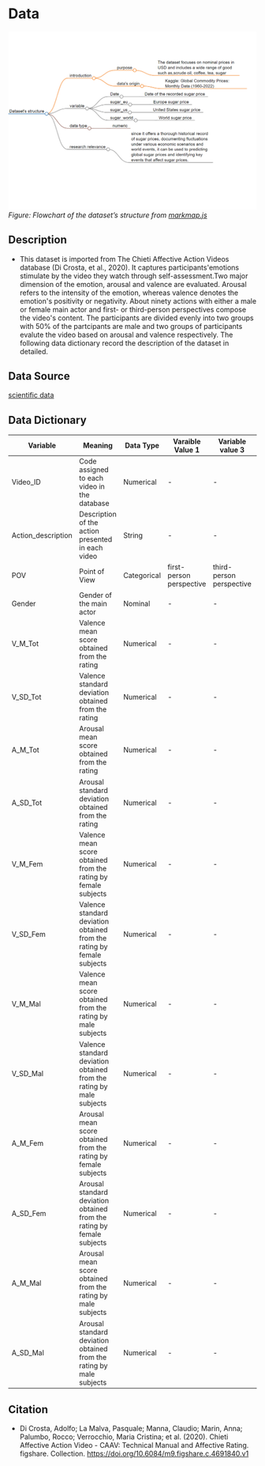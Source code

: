 
# Data
![flowchart](flowchart3.png)
*Figure: Flowchart of the dataset’s structure from [markmap.js](https://markmap.js.org/)*
## Description
-  This dataset is imported from The Chieti Affective Action Videos database (Di Crosta, et al., 2020). It captures participants'emotions stimulate by the video they watch through self-assessment.Two major dimension of the emotion, arousal and valence are evaluated. Arousal refers to the intensity of the emotion, whereas valence denotes the emotion's positivity or negativity. About ninety actions with either a male or female main actor and first- or third-person perspectives compose the video's content. The participants are divided evenly into two groups with 50% of the partcipants are male and two groups of participants evalute the video based on arousal and valence respectively. The following data dictionary record the description of the dataset in detailed.
## Data Source
[scientific data](https://www.nature.com/articles/s41597-020-0366-1)
## Data Dictionary

| Variable | Meaning | Data Type | Varaible Value 1 | Variable value 3 | Unit| range |
|----------|------------|-------------|-----------|-------|------|------|
|Video_ID|Code assigned to each video in the database| Numerical|     -      |    -   |   -   |   -   |
|Action_description|Description of the action presented in each video| String|     -   |     -   |   -   | -| 
|POV|Point of View| Categorical| first-person perspective| third-person perspective|   -   |  -    |
|Gender|Gender of the main actor| Nominal|     -      |     -  |    -  |  -    |
|V_M_Tot|Valence mean score obtained from the rating|Numerical|     -      |   -    |   -   | -   | 
|V_SD_Tot|Valence standard deviation obtained from the rating| Numerical|      -     |   -    |     - |    -  |
|A_M_Tot|Arousal mean score obtained from the rating|Numerical|       -    |    -   |   -   |  -    |
|A_SD_Tot|Arousal standard deviation obtained from the rating|Numerical|      -     |    -   |   -   | -   | 
|V_M_Fem| Valence mean score obtained from the rating by female subjects|Numerical|     -      |-       |  -    |   -   |
|V_SD_Fem|Valence standard deviation obtained from the rating by female subjects|Numerical|     -   |    -   |  -    | -    |
|V_M_Mal|Valence mean score obtained from the rating by male subjects|Numerical|     -      |   -    |   -   | -   | 
|V_SD_Mal|Valence standard deviation obtained from the rating by male subjects|Numerical|   -     | -      | -     |  -    |
|A_M_Fem|Arousal mean score obtained from the rating by female subjects| Numerical|    -     |  -     |  -    |   -   |
|A_SD_Fem|Arousal standard deviation obtained from the rating by female subjects|Numerical|       -  |   -    |  -   | -    |
|A_M_Mal|Arousal mean score obtained from the rating by male subjects|Numerical|      -   |   -    |   -   |  -    |
|A_SD_Mal|Arousal standard deviation obtained from the rating by male subjects|Numerical|      -   |  -     |  -    |   -   |
## Citation
-  Di Crosta, Adolfo; La Malva, Pasquale; Manna, Claudio; Marin, Anna; Palumbo, Rocco; Verrocchio, Maria Cristina; et al. (2020). Chieti Affective Action Video - CAAV: Technical Manual and Affective Rating. figshare. Collection. https://doi.org/10.6084/m9.figshare.c.4691840.v1
